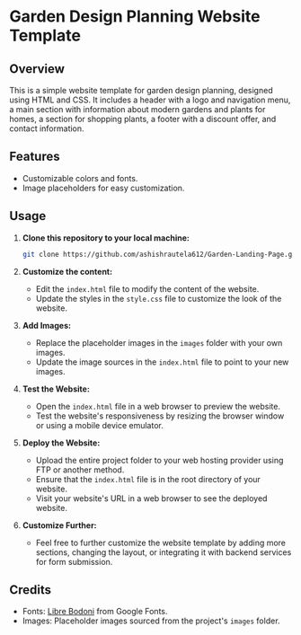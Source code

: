 # Garden Design Planning Website Template

## Overview

This is a simple website template for garden design planning, designed using HTML and CSS. It includes a header with a logo and navigation menu, a main section with information about modern gardens and plants for homes, a section for shopping plants, a footer with a discount offer, and contact information.

## Features

- Customizable colors and fonts.
- Image placeholders for easy customization.

## Usage

1. **Clone this repository to your local machine:**
    ```sh
    git clone https://github.com/ashishrautela612/Garden-Landing-Page.git
    ```

2. **Customize the content:**
    - Edit the `index.html` file to modify the content of the website.
    - Update the styles in the `style.css` file to customize the look of the website.

3. **Add Images:**
    - Replace the placeholder images in the `images` folder with your own images.
    - Update the image sources in the `index.html` file to point to your new images.

4. **Test the Website:**
    - Open the `index.html` file in a web browser to preview the website.
    - Test the website's responsiveness by resizing the browser window or using a mobile device emulator.

5. **Deploy the Website:**
    - Upload the entire project folder to your web hosting provider using FTP or another method.
    - Ensure that the `index.html` file is in the root directory of your website.
    - Visit your website's URL in a web browser to see the deployed website.

6. **Customize Further:**
    - Feel free to further customize the website template by adding more sections, changing the layout, or integrating it with backend services for form submission.

## Credits

- Fonts: [Libre Bodoni](https://fonts.google.com/specimen/Libre+Bodoni) from Google Fonts.
- Images: Placeholder images sourced from the project's `images` folder.
